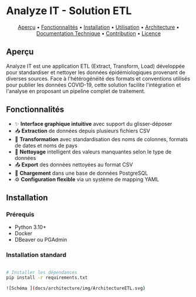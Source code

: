# Analyze IT - Solution ETL

<p align="center">
  <a href="#aperçu">Aperçu</a> •
  <a href="#fonctionnalités">Fonctionnalités</a> •
  <a href="#installation">Installation</a> •
  <a href="#utilisation">Utilisation</a> •
  <a href="#architecture">Architecture</a> •
  <a href="#documentation-technique">Documentation Technique</a> •
  <a href="#contribution">Contribution</a> •
  <a href="#licence">Licence</a>
</p>

## Aperçu

Analyze IT est une application ETL (Extract, Transform, Load) développée pour standardiser et nettoyer les données épidémiologiques provenant de diverses sources. Face à l'hétérogénéité des formats et conventions utilisés pour publier les données COVID-19, cette solution facilite l'intégration et l'analyse en proposant un pipeline complet de traitement.

## Fonctionnalités

- ✨ **Interface graphique intuitive** avec support du glisser-déposer
- 📥 **Extraction** de données depuis plusieurs fichiers CSV
- 🔄 **Transformation** avec standardisation des noms de colonnes, formats de dates et noms de pays
- 🧹 **Nettoyage** intelligent des valeurs manquantes selon le type de données
- 📤 **Export** des données nettoyées au format CSV
- 💾 **Chargement** dans une base de données PostgreSQL
- ⚙️ **Configuration flexible** via un système de mapping YAML

## Installation

### Prérequis

- Python 3.10+
- Docker
- DBeaver ou PGAdmin

### Installation standard

```bash

# Installer les dépendances
pip install -r requirements.txt

![Schéma ](docs/architecture/img/ArchitectureETL.svg)